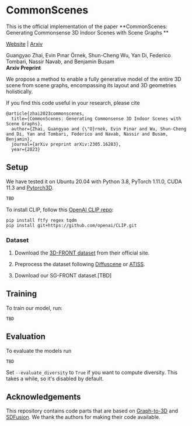 # CommonScenes

This is the official implementation of the paper **CommonScenes: Generating Commonsense 3D Indoor Scenes with Scene Graphs **

<a href="https://sites.google.com/view/commonscenes">Website</a> | <a href="https://arxiv.org/pdf/2305.16283.pdf">Arxiv</a>

Guangyao Zhai, Evin Pınar Örnek, Shun-Cheng Wu, Yan Di, Federico Tombari, Nassir Navab, and Benjamin Busam<br/>
**Arxiv Preprint**

We propose a method to enable a fully generative model of the entire 3D scene from scene graphs, encompassing its layout and 3D geometries holistically. 

If you find this code useful in your research, please cite
```
@article{zhai2023commonscenes,
  title={CommonScenes: Generating Commonsense 3D Indoor Scenes with Scene Graphs},
  author={Zhai, Guangyao and {\"O}rnek, Evin Pinar and Wu, Shun-Cheng and Di, Yan and Tombari, Federico and Navab, Nassir and Busam, Benjamin},
  journal={arXiv preprint arXiv:2305.16283},
  year={2023}
```

## Setup

We have tested it on Ubuntu 20.04 with Python 3.8, PyTorch 1.11.0, CUDA 11.3 and [Pytorch3D](https://github.com/facebookresearch/pytorch3d/blob/main/INSTALL.md#3-install-wheels-for-linux).

```bash
TBD
```

To install CLIP, follow this <a href="[https://github.com/TheoDEPRELLE/AtlasNetV2](https://github.com/openai/CLIP)">OpenAI CLIP repo</a>:
```
pip install ftfy regex tqdm
pip install git+https://github.com/openai/CLIP.git
```

### Dataset

1. Download the <a href="https://tianchi.aliyun.com/specials/promotion/alibaba-3d-scene-dataset">3D-FRONT dataset</a> from their official site.

2. Preprocess the dataset following <a href="https://github.com/tangjiapeng/DiffuScene#pickle-the-3d-future-dataset">Diffuscene</a> or  <a href="https://github.com/nv-tlabs/ATISS#data-preprocessing">ATISS</a>.

3. Download our SG-FRONT dataset.[TBD]

## Training

To train our model, run:

```
TBD
```

## Evaluation

To evaluate the models run
```
TBD
```
Set `--evaluate_diversity` to `True` if you want to compute diversity. This takes a while, so it's disabled by default.

## Acknowledgements

This repository contains code parts that are based on <a href="https://github.com/he-dhamo/graphto3d">Graph-to-3D</a> and <a href="https://github.com/yccyenchicheng/SDFusion">SDFusion</a>. We thank the authors for making their code available.
